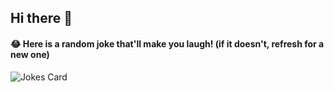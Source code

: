 ## Hi there 👋

#### 😂 Here is a random joke that'll make you laugh! (if it doesn't, refresh for a new one)
![Jokes Card](https://readme-jokes.vercel.app/api?hideBorder&theme=react)


<!--
**joseccantunes/joseccantunes** is a ✨ _special_ ✨ repository because its `README.md` (this file) appears on your GitHub profile.

Here are some ideas to get you started:

- 🔭 I’m currently working on ...
- 🌱 I’m currently learning ...
- 👯 I’m looking to collaborate on ...
- 🤔 I’m looking for help with ...
- 💬 Ask me about ...
- 📫 How to reach me: ...
- 😄 Pronouns: ...
- ⚡ Fun fact: ...
-->

